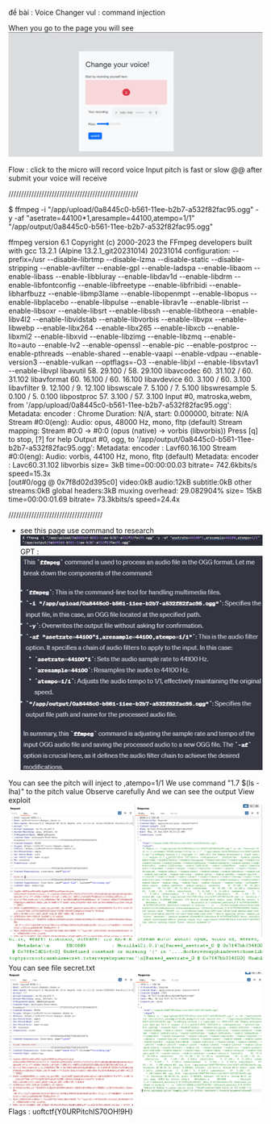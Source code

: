đề bài : Voice Changer
vul : command injection

When you go to the page you will see
![Alt text](image.png)

Flow : click to the micro will record voice
Input pitch is fast or slow @@
after submit your voice will receive

///////////////////////////////////////////////////

$ ffmpeg -i "/app/upload/0a8445c0-b561-11ee-b2b7-a532f82fac95.ogg" -y -af "asetrate=44100*1,aresample=44100,atempo=1/1" "/app/output/0a8445c0-b561-11ee-b2b7-a532f82fac95.ogg"

ffmpeg version 6.1 Copyright (c) 2000-2023 the FFmpeg developers
  built with gcc 13.2.1 (Alpine 13.2.1_git20231014) 20231014
  configuration: --prefix=/usr --disable-librtmp --disable-lzma --disable-static --disable-stripping --enable-avfilter --enable-gpl --enable-ladspa --enable-libaom --enable-libass --enable-libbluray --enable-libdav1d --enable-libdrm --enable-libfontconfig --enable-libfreetype --enable-libfribidi --enable-libharfbuzz --enable-libmp3lame --enable-libopenmpt --enable-libopus --enable-libplacebo --enable-libpulse --enable-librav1e --enable-librist --enable-libsoxr --enable-libsrt --enable-libssh --enable-libtheora --enable-libv4l2 --enable-libvidstab --enable-libvorbis --enable-libvpx --enable-libwebp --enable-libx264 --enable-libx265 --enable-libxcb --enable-libxml2 --enable-libxvid --enable-libzimg --enable-libzmq --enable-lto=auto --enable-lv2 --enable-openssl --enable-pic --enable-postproc --enable-pthreads --enable-shared --enable-vaapi --enable-vdpau --enable-version3 --enable-vulkan --optflags=-O3 --enable-libjxl --enable-libsvtav1 --enable-libvpl
  libavutil      58. 29.100 / 58. 29.100
  libavcodec     60. 31.102 / 60. 31.102
  libavformat    60. 16.100 / 60. 16.100
  libavdevice    60.  3.100 / 60.  3.100
  libavfilter     9. 12.100 /  9. 12.100
  libswscale      7.  5.100 /  7.  5.100
  libswresample   5.  0.100 /  5.  0.100
  libpostproc    57.  3.100 / 57.  3.100
Input #0, matroska,webm, from '/app/upload/0a8445c0-b561-11ee-b2b7-a532f82fac95.ogg':
  Metadata:
    encoder         : Chrome
  Duration: N/A, start: 0.000000, bitrate: N/A
  Stream #0:0(eng): Audio: opus, 48000 Hz, mono, fltp (default)
Stream mapping:
  Stream #0:0 -> #0:0 (opus (native) -> vorbis (libvorbis))
Press [q] to stop, [?] for help
Output #0, ogg, to '/app/output/0a8445c0-b561-11ee-b2b7-a532f82fac95.ogg':
  Metadata:
    encoder         : Lavf60.16.100
  Stream #0:0(eng): Audio: vorbis, 44100 Hz, mono, fltp (default)
    Metadata:
      encoder         : Lavc60.31.102 libvorbis
size=       3kB time=00:00:00.03 bitrate= 742.6kbits/s speed=15.3x    
[out#0/ogg @ 0x7f8d02d395c0] video:0kB audio:12kB subtitle:0kB other streams:0kB global headers:3kB muxing overhead: 29.082904%
size=      15kB time=00:00:01.69 bitrate=  73.3kbits/s speed=24.4x   

/////////////////////////////////////
- see this page use command to research
![Alt text](image-1.png)
GPT :
![Alt text](image-2.png)

You can see the pitch will inject to ,atempo=1/1
We use command "1.7 $(ls -lha)" to the pitch value
Observe carefully And we can see the output
View exploit
![Alt text](image-3.png)
![Alt text](image-4.png)
You can see file secret.txt
![Alt text](image-5.png)
Flags : uoftctf{Y0URPitchIS70OH!9H}
